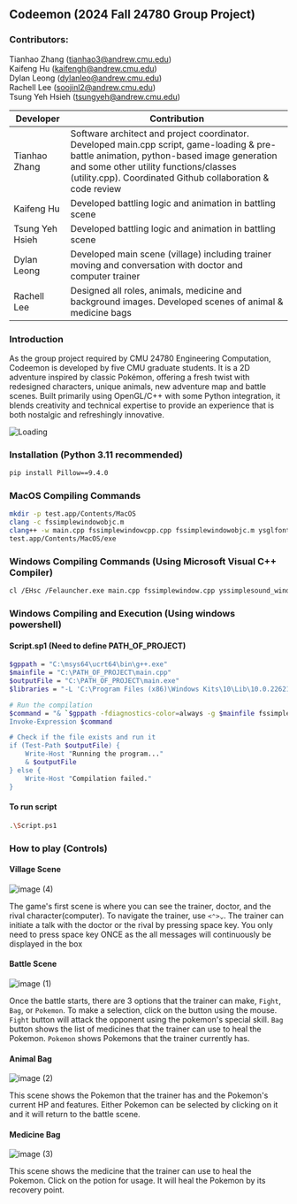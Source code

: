 ## Codeemon (2024 Fall 24780 Group Project)

### Contributors: 
Tianhao Zhang (tianhao3@andrew.cmu.edu)  
Kaifeng Hu (kaifengh@andrew.cmu.edu)  
Dylan Leong (dylanleo@andrew.cmu.edu)  
Rachell Lee (soojinl2@andrew.cmu.edu)  
Tsung Yeh Hsieh (tsungyeh@andrew.cmu.edu)  

| Developer | Contribution |
|----------|----------|
| Tianhao Zhang    | Software architect and project coordinator. Developed main.cpp script, game-loading & pre-battle animation, python-based image generation and some other utility functions/classes (utility.cpp). Coordinated Github collaboration & code review|
| Kaifeng Hu    | Developed battling logic and animation in battling scene |
| Tsung Yeh Hsieh    | Developed battling logic and animation in battling scene    |
| Dylan Leong    | Developed main scene (village) including trainer moving and conversation with doctor and computer trainer |
| Rachell Lee    | Designed all roles, animals, medicine and background images. Developed scenes of animal & medicine bags  |

### Introduction
As the group project required by CMU 24780 Engineering Computation, Codeemon is developed by five CMU graduate students. It is a 2D adventure inspired by classic Pokémon, offering a fresh twist with redesigned characters, unique animals, new adventure map and battle scenes. Built primarily using OpenGL/C++ with some Python integration, it blends creativity and technical expertise to provide an experience that is both nostalgic and refreshingly innovative. 

![Loading](https://github.com/user-attachments/assets/91e9fe9a-99ff-4be5-a588-8ada27f2ce1f)

### Installation (Python 3.11 recommended)
```bash
pip install Pillow==9.4.0
```

### MacOS Compiling Commands

```bash
mkdir -p test.app/Contents/MacOS
clang -c fssimplewindowobjc.m
clang++ -w main.cpp fssimplewindowcpp.cpp fssimplewindowobjc.m ysglfontdata.c yssimplesound.cpp yssimplesound_macosx_objc.m yspng.cpp yspngenc.cpp BattleScene.cpp Medicine.cpp People.cpp Pokemon.cpp Trainer.cpp Utility.cpp -framework Cocoa -framework OpenGL -framework AVFoundation -o test.app/Contents/MacOS/exe
test.app/Contents/MacOS/exe
```

### Windows Compiling Commands (Using Microsoft Visual C++ Compiler)
```bash
cl /EHsc /Felauncher.exe main.cpp fssimplewindow.cpp yssimplesound_windows.cpp yspng.cpp yspngenc.cpp ysglfontdata.c BattleScene.cpp Medicine.cpp People.cpp Pokemon.cpp Trainer.cpp Utility.cpp /link opengl32.lib user32.lib gdi32.lib winmm.lib
```

### Windows Compiling and Execution (Using windows powershell)
#### Script.sp1 (Need to define PATH_OF_PROJECT)
```bash
$gppath = "C:\msys64\ucrt64\bin\g++.exe"
$mainfile = "C:\PATH_OF_PROJECT\main.cpp"
$outputFile = "C:\PATH_OF_PROJECT\main.exe"
$libraries = "-L 'C:\Program Files (x86)\Windows Kits\10\Lib\10.0.22621.0\um\x86' -lOpenGL32 -lgdi32 -limm32 -lglu32 -ldsound -luuid -lole32"

# Run the compilation
$command = "& `$gppath -fdiagnostics-color=always -g $mainfile fssimplewindow.cpp yssimplesound_windows.cpp BattleScene.cpp Medicine.cpp Pokemon.cpp Trainer.cpp Utility.cpp ysglfontdata.c yspng.cpp yspngenc.cpp People.cpp $libraries -o $outputFile"
Invoke-Expression $command

# Check if the file exists and run it
if (Test-Path $outputFile) {
    Write-Host "Running the program..."
    & $outputFile
} else {
    Write-Host "Compilation failed."
}

```

#### To run script
```bash
.\Script.ps1
```

### How to play (Controls)
#### Village Scene
![image (4)](https://github.com/user-attachments/assets/3505a663-d5ce-4fda-8e43-95dae27cca41)

The game's first scene is where you can see the trainer, doctor, and the rival character(computer). To navigate the trainer, use `<⌃>⌄`. The trainer can initiate a talk with the doctor or the rival by pressing space key. You only need to press space key ONCE as the all messages will continuously be displayed in the box

#### Battle Scene
![image (1)](https://github.com/user-attachments/assets/24e0b2ab-3005-4eb5-81dc-6eb455107cf8)

Once the battle starts, there are 3 options that the trainer can make, `Fight`, `Bag`, or `Pokemon`. To make a selection, click on the button using the mouse.
`Fight` button will attack the opponent using the pokemon's special skill. `Bag` button shows the list of medicines that the trainer can use to heal the Pokemon. `Pokemon` shows Pokemons that the trainer currently has. 

#### Animal Bag
![image (2)](https://github.com/user-attachments/assets/4f6c7b9a-b970-44d9-a9fe-b6eec3cd6107)

This scene shows the Pokemon that the trainer has and the Pokemon's current HP and features. Either Pokemon can be selected by clicking on it and it will return to the battle scene.

#### Medicine Bag
![image (3)](https://github.com/user-attachments/assets/f97ac890-e8ea-41eb-9ab1-c8a70db5a2d5)

This scene shows the medicine that the trainer can use to heal the Pokemon. Click on the potion for usage. It will heal the Pokemon by its recovery point.

